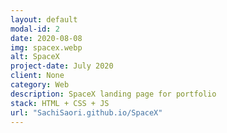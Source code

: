 ```yaml
---
layout: default
modal-id: 2
date: 2020-08-08
img: spacex.webp
alt: SpaceX
project-date: July 2020
client: None
category: Web
description: SpaceX landing page for portfolio
stack: HTML + CSS + JS
url: "SachiSaori.github.io/SpaceX"
---
```

